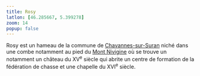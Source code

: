 ```yaml
---
title: Rosy
latlon: [46.285667, 5.399278]
zoom: 14
popup: false
---
```


Rosy est un hameau de la commune de
[Chavannes-sur-Suran](/tags/chavannes-sur-suran/) niché dans une combe notamment
au pied du [Mont Nivigine](/tags/mont-nivigne/) où se trouve un notamment un château
du XV<sup>e</sup> siècle qui abrite un centre de formation de la fédération de
chasse et une chapelle du XVI<sup>e</sup> siècle.
